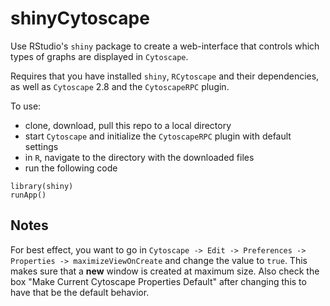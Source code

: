 # shinyCytoscape

Use RStudio's `shiny` package to create a web-interface that controls which types of graphs are displayed in `Cytoscape`. 

Requires that you have installed `shiny`, `RCytoscape` and their dependencies, as well as `Cytoscape` 2.8 and the `CytoscapeRPC` plugin.

To use:
* clone, download, pull this repo to a local directory
* start `Cytoscape` and initialize the `CytoscapeRPC` plugin with default settings
* in `R`, navigate to the directory with the downloaded files
* run the following code

```
library(shiny)
runApp()
```

## Notes

For best effect, you want to go in `Cytoscape -> Edit -> Preferences -> Properties -> maximizeViewOnCreate` and change the value to `true`. This makes sure that a **new** window is created at maximum size. Also check the box "Make Current Cytoscape Properties Default" after changing this to have that be the default behavior.